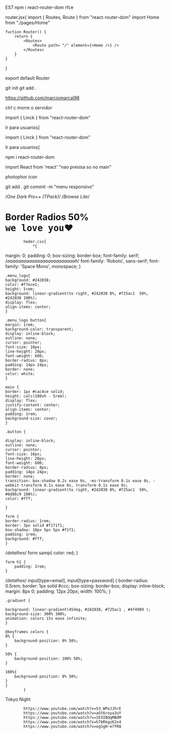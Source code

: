 

ES7 npm i react-router-dom
rfce

router.jsx{
    import { Routes, Route } from "react-router-dom"
    import Home from "./pages/Home"

    fuction Router() {
        return {
            <Routes> 
                <Route path= "/" element={<Home />} />
            </Routes>
        }
    }
}

export default Router


git init 
git add .

https://github.com/marciomarcal98

ctrl c morre o servidor 

import { Linck } from "react-router-dom"
<Link to={"/usuarios"}>Ir para usuarios</Link>]

import { Linck } from "react-router-dom"
<Link to={"/usuarios"}>Ir para usuarios</Link>]



npm i react-router-dom 



import React from 'react' "nao presisa so no main"

photophor icon


git add .
git commit -m "menu responsivo"

/*One Dark Pro++ (TPack)*/
/*Browse Lite*/

<main>
              <form action="">
                <h1 className="text">Border Radios 50% <br /> <samp>we love you</samp>❤️</h1>
              </form>
            </main>


            heder.css{
                *{
margin: 0;
padding: 0;
box-sizing: border-box;
font-family: serif;
/*aaaaaaaaaaaaaaaaaaaaaaaaah*/
font-family: 'Roboto', sans-serif;
font-family: 'Space Mono', monospace;
}
    
    .menu_logo{
    background: #242038;
    color: #f7ece1;
    height: 5rem;
    background: linear-gradient(to right, #242038 0%, #725ac1  50%, #242038 100%);
    display: flex;
    align-items: center;
    }
    
    .menu_logo button{
    margin: 1rem;
    background-color: transparent;
    display: inline-block;
    outline: none;
    cursor: pointer;
    font-size: 16px;
    line-height: 20px;
    font-weight: 600;
    border-radius: 8px;
    padding: 14px 24px;
    border: none;
    color: white;
    }
    
    main {
    border: 1px #cac4ce solid;
    height: calc(100vh - 5rem);
    display: flex;  
    justify-content: center;
    align-items: center;
    padding: 1rem;
    background-size: cover;
    }
    
    .button {
    
    display: inline-block;
    outline: none;
    cursor: pointer;
    font-size: 16px;
    line-height: 20px;
    font-weight: 600;
    border-radius: 8px;
    padding: 14px 24px;
    border: none;
    transition: box-shadow 0.2s ease 0s, -ms-transform 0.1s ease 0s, -webkit-transform 0.1s ease 0s, transform 0.1s ease 0s;
    background: linear-gradient(to right, #242038 0%, #725ac1  50%, #8d86c9 100%);
    color: #fff;
    
    }
    
    form {
    border-radius: 1rem;
    border: 3px solid #f1f1f1;
    box-shadow: 10px 5px 5px #f1f1;
    padding: 1rem;
    background: #fff;
    }
/*detalhes*/
    form samp{
        color: red;
    }

    form h1 {
        padding: 2rem;
    }
/*detalhes*/
    input[type=email], input[type=password] {
    border-radius: 0.5rem;
    border: 1px solid #ccc;
    box-sizing: border-box;
    display: inline-block;
    margin: 8px 0;
    padding: 12px 20px;
    width: 100%;
    }
    
    .gradient {
    
    background: linear-gradient(45deg, #242038, #725ac1 , #4f4989 );
    background-size: 300% 300%;
    animation: colors 15s ease infinite;
    }
    
    @keyframes colors {
    0% {
        background-position: 0% 50%;
    }
    
    50% {
        background-position: 100% 50%;
    }
    
    100%{
        background-position: 0% 50%;
    }
    }
            }

Tokyo Night

            https://www.youtube.com/watch?v=53_WPeJJhrE
            https://www.youtube.com/watch?v=aGt6roya3uY
            https://www.youtube.com/watch?v=IEXIBQqMBdM
            https://www.youtube.com/watch?v=h7bRkgzK2x4
            https://www.youtube.com/watch?v=ogSgH-e7YRQ